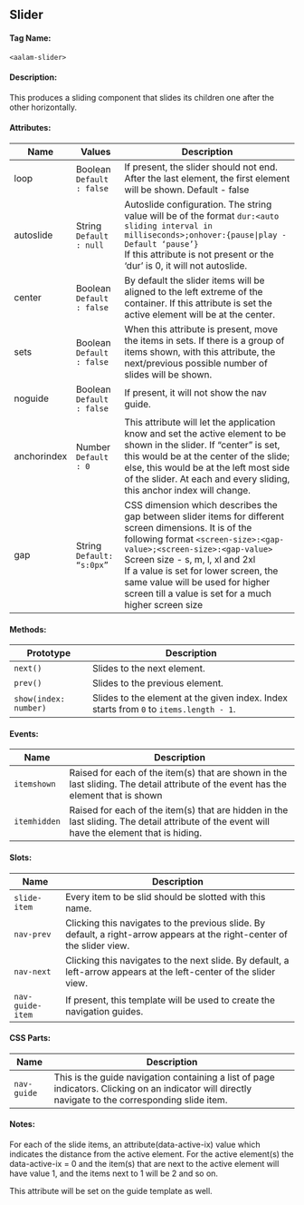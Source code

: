 ## Slider
#### Tag Name:

`<aalam-slider>`

#### Description:

This produces a sliding component that slides its children one after the other horizontally.

#### Attributes:
| Name        | Values | Description |
|-------------|--------|-------------|
| loop        | Boolean<br>`Default : false` | If present, the slider should not end. After the last element, the first element will be shown. Default - false |
| autoslide   | String<br>`Default : null` | Autoslide configuration. The string value will be of the format `dur:<auto sliding interval in milliseconds>;onhover:{pause\|play - Default ‘pause’}`<br>If this attribute is not present or the ‘dur’ is 0, it will not autoslide. |
| center      | Boolean<br>`Default : false` | By default the slider items will be aligned to the left extreme of the container. If this attribute is set the active element will be at the center. |
| sets        | Boolean<br>`Default : false` | When this attribute is present, move the items in sets. If there is a group of items shown, with this attribute, the next/previous possible number of slides will be shown. |
| noguide     | Boolean<br>`Default : false` | If present, it will not show the nav guide. |
| anchorindex | Number<br>`Default : 0` | This attribute will let the application know and set the active element to be shown in the slider. If “center” is set, this would be at the center of the slide; else, this would be at the left most side of the slider. At each and every sliding, this anchor index will change. |
| gap         | String<br>`Default: “s:0px”` | CSS dimension which describes the gap between slider items for different screen dimensions. It is of the following format `<screen-size>:<gap-value>;<screen-size>:<gap-value>`<br>Screen size - s, m, l, xl and 2xl<br>If a value is set for lower screen, the same value will be used for higher screen till a value is set for a much higher screen size |

#### Methods:
| Prototype             | Description |
|-----------------------|-------------|
| `next()`              | Slides to the next element. |
| `prev()`              | Slides to the previous element. |
| `show(index: number)` | Slides to the element at the given index. Index starts from `0` to `items.length - 1`. |

#### Events:
| Name         | Description |
|--------------|-------------|
| `itemshown`  |Raised for each of the item(s) that are shown in the last sliding. The detail attribute of the event has the element that is shown |
| `itemhidden` | Raised for each of the item(s) that are hidden in the last sliding. The detail attribute of the event will have the element that is hiding.|

#### Slots:
| Name             | Description |
|------------------|-------------|
| `slide-item`     | Every item to be slid should be slotted with this name. |
| `nav-prev`       | Clicking this navigates to the previous slide. By default, a right-arrow appears at the right-center of the slider view. |
| `nav-next`       | Clicking this navigates to the next slide. By default, a left-arrow appears at the left-center of the slider view. |
| `nav-guide-item` | If present, this template will be used to create the navigation guides. |

#### CSS Parts:
| Name        | Description |
|-------------|-------------|
| `nav-guide` | This is the guide navigation containing a list of page indicators. Clicking on an indicator will directly navigate to the corresponding slide item. |

#### Notes:

For each of the slide items, an attribute(data-active-ix) value which indicates the distance from the active element. For the active element(s) the data-active-ix = 0 and the item(s) that are next to the active element will have value 1, and the items next to 1 will be 2 and so on.

This attribute will be set on the guide template as well.
